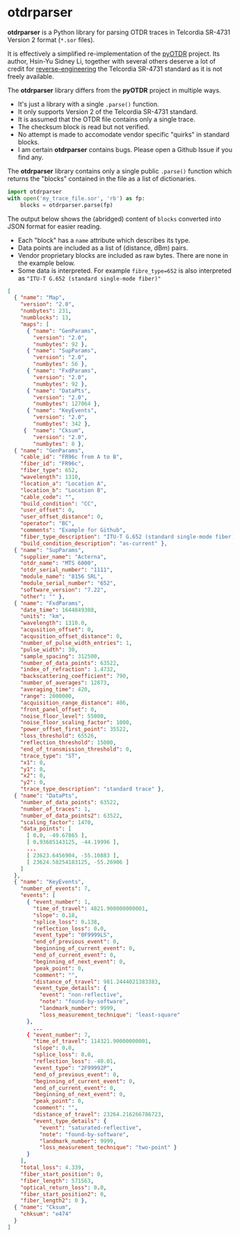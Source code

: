 # otdrparser

**otdrparser** is a Python library for parsing OTDR traces in Telcordia SR-4731 Version 2 format (```*.sor``` files).

It is effectively a simplified re-implementation of the [pyOTDR](https://github.com/sid5432/pyOTDR) project. Its author, Hsin-Yu Sidney Li, together with several others deserve a lot of credit for [reverse-engineering](https://morethanfootnotes.blogspot.com/2015/07/the-otdr-optical-time-domain.html) 
the Telcordia SR-4731 standard as it is not freely available. 

The **otdrparser** library differs from the **pyOTDR** project in multiple ways.
* It's just a library with a single ``.parse()`` function.
* It only supports Version 2 of the Telcordia SR-4731 standard.
* It is assumed that the OTDR file contains only a single trace.
* The checksum block is read but not verified.
* No attempt is made to accomodate vendor specific "quirks" in standard blocks.
* I am certain **otdrparser** contains bugs. Please open a Github Issue if you find any.

The **otdrparser** library contains only a single public ``.parse()`` function which returns the "blocks" contained in the file as a list of dictionaries. 
```python
import otdrparser
with open('my_trace_file.sor', 'rb') as fp:
    blocks = otdrparser.parse(fp)
```
The output below shows the (abridged) content of ```blocks``` converted into JSON format for easier reading.
* Each "block" has a ```name``` attribute which describes its type.
* Data points are included as a list of (distance, dBm) pairs.
* Vendor proprietary blocks are included as raw bytes. There are none in the example below.
* Some data is interpreted. For example ```fibre_type=652``` is also interpreted as ```"ITU-T G.652 (standard single-mode fiber)"```
```json
[
  { "name": "Map",
    "version": "2.0",
    "numbytes": 231,
    "numblocks": 13,
    "maps": [
      { "name": "GenParams",
        "version": "2.0",
        "numbytes": 92 },
      { "name": "SupParams",
        "version": "2.0",
        "numbytes": 56 },
      { "name": "FxdParams",
        "version": "2.0",
        "numbytes": 92 },
      { "name": "DataPts",
        "version": "2.0",
        "numbytes": 127064 },
      { "name": "KeyEvents",
        "version": "2.0",
        "numbytes": 342 },
     {  "name": "Cksum",
        "version": "2.0",
        "numbytes": 8 },
  { "name": "GenParams",
    "cable_id": "FR96c from A to B",
    "fiber_id": "FR96c",
    "fiber_type": 652,
    "wavelength": 1310,
    "location_a": "Location A",
    "location_b": "Location B",
    "cable_code": "",
    "build_condition": "CC",
    "user_offset": 0,
    "user_offset_distance": 0,
    "operator": "BC",
    "comments": "Example for Github",
    "fiber_type_description": "ITU-T G.652 (standard single-mode fiber)",
    "build_condition_description": "as-current" },
  { "name": "SupParams",
    "supplier_name": "Acterna",
    "otdr_name": "MTS 6000",
    "otdr_serial_number": "1111",
    "module_name": "8156 SRL",
    "module_serial_number": "652",
    "software_version": "7.22",
    "other": "" },
  { "name": "FxdParams",
    "date_time": 1644849308,
    "units": "km",
    "wavelength": 1310.0,
    "acqusition_offset": 0,
    "acqusition_offset_distance": 0,
    "number_of_pulse_width_entries": 1,
    "pulse_width": 30,
    "sample_spacing": 312500,
    "number_of_data_points": 63522,
    "index_of_refraction": 1.4732,
    "backscattering_coefficient": 790,
    "number_of_averages": 12873,
    "averaging_time": 420,
    "range": 2000000,
    "acquisition_range_distance": 406,
    "front_panel_offset": 0,
    "noise_floor_level": 55000,
    "noise_floor_scaling_factor": 1000,
    "power_offset_first_point": 35522,
    "loss_threshold": 65526,
    "reflection_threshold": 15000,
    "end_of_transmission_threshold": 0,
    "trace_type": "ST",
    "x1": 0,
    "y1": 0,
    "x2": 0,
    "y2": 0,
    "trace_type_description": "standard trace" },
  { "name": "DataPts",
    "number_of_data_points": 63522,
    "number_of_traces": 1,
    "number_of_data_points2": 63522,
    "scaling_factor": 1470,
    "data_points": [
      [ 0.0, -49.67865 ],
      [ 0.93685143125, -44.19996 ],
      ...
      [ 23623.6456904, -55.10883 ],
      [ 23624.58254183125, -55.26906 ]
    ]
  },
  { "name": "KeyEvents",
    "number_of_events": 7,
    "events": [
      { "event_number": 1,
        "time_of_travel": 4821.900000000001,
        "slope": 0.18,
        "splice_loss": 0.138,
        "reflection_loss": 0.0,
        "event_type": "0F9999LS",
        "end_of_previous_event": 0,
        "beginning_of_current_event": 0,
        "end_of_current_event": 0,
        "beginning_of_next_event": 0,
        "peak_point": 0,
        "comment": "",
        "distance_of_travel": 981.2444021383383,
        "event_type_details": {
          "event": "non-reflective",
          "note": "found-by-software",
          "landmark_number": 9999,
          "loss_measurement_technique": "least-square"
      },
        ...
      { "event_number": 7,
        "time_of_travel": 114321.90000000001,
        "slope": 0.0,
        "splice_loss": 0.0,
        "reflection_loss": -40.01,
        "event_type": "2F99992P",
        "end_of_previous_event": 0,
        "beginning_of_current_event": 0,
        "end_of_current_event": 0,
        "beginning_of_next_event": 0,
        "peak_point": 0,
        "comment": "",
        "distance_of_travel": 23264.216266786723,
        "event_type_details": {
          "event": "saturated-reflective",
          "note": "found-by-software",
          "landmark_number": 9999,
          "loss_measurement_technique": "two-point" }
      }
    ],
    "total_loss": 4.339,
    "fiber_start_position": 0,
    "fiber_length": 571563,
    "optical_return_loss": 0.0,
    "fiber_start_position2": 0,
    "fiber_length2": 0 },
  { "name": "Cksum",
    "chksum": "e474"
  }
]
```
